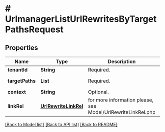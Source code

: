 # # UrlmanagerListUrlRewritesByTargetPathsRequest


## Properties 


Name | Type | Description | Notes
------------ | ------------- | ------------- | -------------
**tenantId**| **String** | Required.  | [optional]
**targetPaths**| **List<String>** | Required.  | [optional] [default to new ArrayList<>()]
**context**| **String** | Optional.  | [optional]
**linkRel**| [**UrlRewriteLinkRel**](UrlRewriteLinkRel.md) |  for more information please, see Model/UrlRewriteLinkRel.php  | [optional] [default to UrlRewriteLinkRel.UNKNOWN]


[[Back to Model list]](../../README.md#models) [[Back to API list]](../../README.md#endpoints) [[Back to README]](../../README.md)

